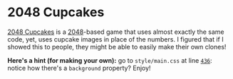 # 2048 Cupcakes
[2048 Cupcakes](https://github.com/henry7720/2048-Cupcakes/) is a [2048](https://github.com/gabrielecirulli/2048/)-based game that uses almost exactly the same code, yet, uses cupcake images in place of the numbers.
I figured that if I showed this to people, they might be able to easily make their own clones!

**Here's a hint (for making your own):** go to `style/main.css` at line [`436`](style/main.css#L436): notice how there's a `background` property? Enjoy!
